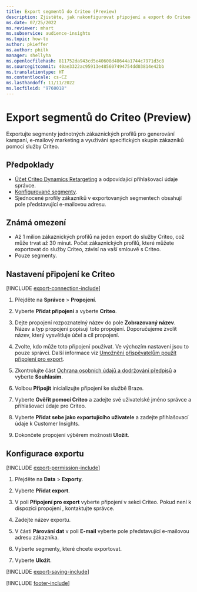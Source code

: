 ```yaml
---
title: Export segmentů do Criteo (Preview)
description: Zjistěte, jak nakonfigurovat připojení a export do Criteo.
ms.date: 07/25/2022
ms.reviewer: mhart
ms.subservice: audience-insights
ms.topic: how-to
author: pkieffer
ms.author: philk
manager: shellyha
ms.openlocfilehash: 811752da943cd5e40608d48644a1744c7971d3c8
ms.sourcegitcommit: 40ae3322ac95913e485607494754dd03814e42bb
ms.translationtype: HT
ms.contentlocale: cs-CZ
ms.lasthandoff: 11/11/2022
ms.locfileid: "9760018"
---
```

# <a name="export-segments-to-criteo-preview"></a>Export segmentů do Criteo (Preview)

Exportujte segmenty jednotných zákaznických profilů pro generování kampaní, e-mailový marketing a využívání specifických skupin zákazníků pomocí služby Criteo.

## <a name="prerequisites"></a>Předpoklady

- [Účet Criteo Dynamics Retargeting](https://www.criteo.com/login/) a odpovídající přihlašovací údaje správce.
- [Konfigurované segmenty](segments.md).
- Sjednocené profily zákazníků v exportovaných segmentech obsahují pole představující e-mailovou adresu.

## <a name="known-limitations"></a>Známá omezení

- Až 1 milion zákaznických profilů na jeden export do služby Criteo, což může trvat až 30 minut. Počet zákaznických profilů, které můžete exportovat do služby Criteo, závisí na vaší smlouvě s Criteo.
- Pouze segmenty.

## <a name="set-up-connection-to-criteo"></a>Nastavení připojení ke Criteo

[!INCLUDE [export-connection-include](includes/export-connection-admn.md)]

1. Přejděte na **Správce** > **Propojení**.

1. Vyberte **Přidat připojení** a vyberte **Criteo**.

1. Dejte propojení rozpoznatelný název do pole **Zobrazovaný název**. Název a typ propojení popisují toto propojení. Doporučujeme zvolit název, který vysvětluje účel a cíl propojení.

1. Zvolte, kdo může toto připojení používat. Ve výchozím nastavení jsou to pouze správci. Další informace viz [Umožnění přispěvatelům použít připojení pro export](connections.md#allow-contributors-to-use-a-connection-for-exports).

1. Zkontrolujte část [Ochrana osobních údajů a dodržování předpisů](connections.md#data-privacy-and-compliance) a vyberte **Souhlasím**.

1. Volbou **Připojit** inicializujte připojení ke službě Braze.

1. Vyberte **Ověřit pomocí Criteo** a zadejte své uživatelské jméno správce a přihlašovací údaje pro Criteo.

1. Vyberte **Přidat sebe jako exportujícího uživatele** a zadejte přihlašovací údaje k Customer Insights.

1. Dokončete propojení výběrem možnosti **Uložit**.

## <a name="configure-an-export"></a>Konfigurace exportu

[!INCLUDE [export-permission-include](includes/export-permission.md)]

1. Přejděte na **Data** > **Exporty**.

1. Vyberte **Přidat export**.

1. V poli **Připojení pro export** vyberte připojení v sekci Criteo. Pokud není k dispozici propojení , kontaktujte správce.

1. Zadejte název exportu.

1. V části **Párování dat** v poli **E-mail** vyberte pole představující e-mailovou adresu zákazníka.

1. Vyberte segmenty, které chcete exportovat.

1. Vyberte **Uložit**.

[!INCLUDE [export-saving-include](includes/export-saving.md)]

[!INCLUDE [footer-include](includes/footer-banner.md)]
